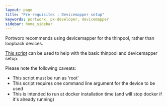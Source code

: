 ```yaml
---
layout: page
title: "Pre-requisites : Devicemapper setup"
keywords: portworx, px-developer, devicemapper
sidebar: home_sidebar
---
```

Portworx recommends using devicemapper for the thinpool, rather than loopback devices.

[This script](https://raw.githubusercontent.com/portworx/px-docs/gh-pages/devicemapper-setup.sh) can be used to help with the basic thinpool and devicemapper setup.

Please note the following caveats:

 * This script must be run as 'root'
 * This script requires one command line argument for the device to be used
 * This is intended to run at docker installation time (and will stop docker if it's already running)
